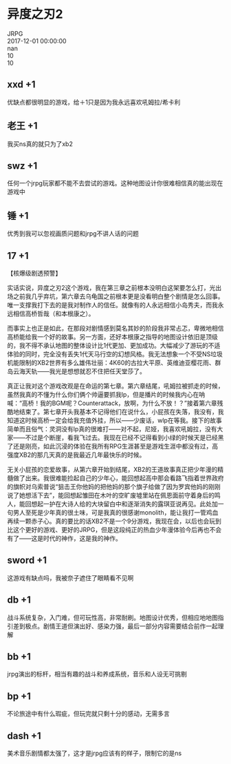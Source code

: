 



# 异度之刃2
  
JRPG  
2017-12-01 00:00:00  
nan  
10  
10
## xxd +1


优缺点都很明显的游戏，给＋1只是因为我永远喜欢吼姆拉/希卡利
## 老王 +1


我买ns真的就只为了xb2
## swz +1


任何一个jrpg玩家都不能不去尝试的游戏。这种地图设计你很难相信真的能出现在游戏中
## 锤 +1


优秀到我可以忽视画质问题和jrpg不讲人话的问题
## 17 +1



【核爆级剧透预警】


实话实说，异度之刃2这个游戏，我在第三章之前根本没明白这架要怎么打，光出场之前我几乎弃坑，第六章去乌龟国之前根本更是没看明白整个剧情是怎么回事。唯一支撑我打下去的是我对制作人的信任。就像有的人永远相信小岛秀夫，而我永远相信高桥哲哉（和本根康之）。

而事实上也正是如此，在那段对剧情感到莫名其妙的阶段我非常忐忑，卑微地相信高桥能给我一个好的故事。另一方面，还好本根康之指导的地图设计依旧是顶级的，我不得不承认地图的整体设计比1代更加、更加成功。大幅减少了游玩的不适体验的同时，完全没有丢失1代天马行空的幻想风格。我无法想象一个不受NS垃圾机能限制的XB2世界有多么雄伟壮丽：4K60的古拉大平原、英维迪亚樱花雨、群岛云海天轨——我光是想想就忍不住把任天堂莎了。

真正让我对这个游戏改观是在命运的第七章。第六章结尾，吼姆拉被抓走的时候，虽然我真的不懂为什么你们俩个帅逼要抓我lp，但是播片的时候我内心在呐喊：“高桥！我的BGM呢？Counterattack，放啊，为什么不放！？”接着第六章残酷地结束了。第七章开头我基本不记得他们在说什么，小屁孩在失落，我没有，我知道这时候高桥一定会给我充值外挂，所以——少废话，wlp在等我。接下的故事简单而且俗气：灵洞没有lp真的很难打——对不起，尼娅，我喜欢吼姆拉，没有大家——不过是个断崖，看我飞过去。我现在已经不记得看到小绿的时候天是已经黑了还是刚亮，如此沉浸的体验在我所有RPG生涯甚至是游戏生涯中都没有过，高强度XB2的那几天真的是我最近几年最快乐的时候。

无关小屁孩的恋爱故事，从第六章开始到结尾，XB2的王道故事真正把少年漫的精髓做了出来。我很难能捡起自己的少年心，能回想起高中那会看路飞指着世界政府的旗帜对乌索普说“狙击王你他妈的把他妈的那个旗子给做了因为罗宾他妈的刚刚说了她想活下去”，能回想起雏田在木叶的空旷废墟里站在佩恩面前守着身后的鸣人，能回想起一护在大诗人给的大块留白中和逐渐消失的露琪亚说再见。此处加一句男人至死是少年真的很土味，可是我真的很感谢monolith，能让我打一管鸡血再续一颗赤子心。真的要比的话XB2不是一个9分游戏，我现在会，以后也会玩到比这个更好的游戏、更好的JRPG，但是这段纯正的热血少年漫体验今后再也不会有了——这是时代的神作，这是我的神作。
## sword +1


这游戏有缺点吗，我被奈子遮住了眼睛看不见啊
##  db +1 


 战斗系统复杂，入门难，但可玩性高，非常耐刷。地图设计优秀，但相应地地图指引差到极点。剧情王道但演出好、感染力强，最后一部分内容需要结合前作一起理解 
## bb +1


jrpg演出的标杆，相当有趣的战斗和养成系统，音乐和人设无可挑剔
## bp +1


不论旅途中有什么瑕疵，但玩完就只剩十分的感动，无需多言
## dash +1


美术音乐剧情都太强了，这才是jrpg应该有的样子，限制它的是ns